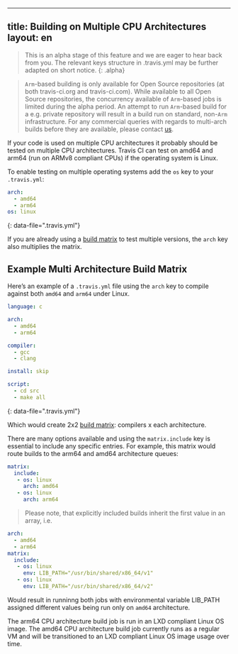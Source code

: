 
---
title: Building on Multiple CPU Architectures
layout: en
---

> This is an alpha stage of this feature and we are eager to hear back from you. The relevant keys structure in .travis.yml may be further adapted on short notice.
{: .alpha}

> `Arm`-based building is only available for Open Source repositories (at both travis-ci.org and travis-ci.com). While available to all Open Source repositories, the concurrency available of `Arm`-based jobs is limited during the alpha period. An attempt to run `Arm`-based build for a e.g. private repository will result in a build run on standard, non-`Arm` infrastructure. For any commercial queries with regards to multi-arch builds before they are available, please contact [us](support@travis-ci.com).

If your code is used on multiple CPU architectures it probably should be tested on multiple CPU architectures. Travis CI can test on amd64 and arm64 (run on ARMv8 compliant CPUs) if the operating system is Linux.

To enable testing on multiple operating systems add the `os` key to your `.travis.yml`:

```yaml
arch:
  - amd64
  - arm64
os: linux
```
{: data-file=".travis.yml"}

If you are already using a [build matrix](/user/customizing-the-build/#build-matrix) to test multiple versions, the `arch` key also multiplies the matrix.

## Example Multi Architecture Build Matrix

Here’s an example of a `.travis.yml` file using the `arch` key to compile against both `amd64` and `arm64` under Linux.

```yaml
language: c

arch:
  - amd64
  - arm64

compiler:
  - gcc
  - clang

install: skip

script:
  - cd src
  - make all
```
{: data-file=".travis.yml"}

Which would create 2x2 [build matrix](/user/customizing-the-build/#build-matrix): compilers x each architecture.

There are many options available and using the `matrix.include` key is essential to include any specific entries. For example, this matrix would route builds to the arm64 and amd64 architecture queues:

```yaml
matrix:
  include:
   - os: linux
     arch: amd64
   - os: linux
     arch: arm64
```

> Please note, that explicitly included builds inherit the first value in an array, i.e.

```yaml
arch:
  - amd64
  - arm64
matrix:
  include:
   - os: linux
     env: LIB_PATH="/usr/bin/shared/x86_64/v1"
   - os: linux
     env: LIB_PATH="/usr/bin/shared/x86_64/v2"
```

Would result in runninng both jobs with environmental variable LIB_PATH assigned different values being run only on `amd64` architecture.

The arm64 CPU architecture build job is run in an LXD compliant Linux OS image.
The amd64 CPU architecture build job currently runs as a regular VM and will be transitioned to an LXD compliant Linux OS image usage over time.
